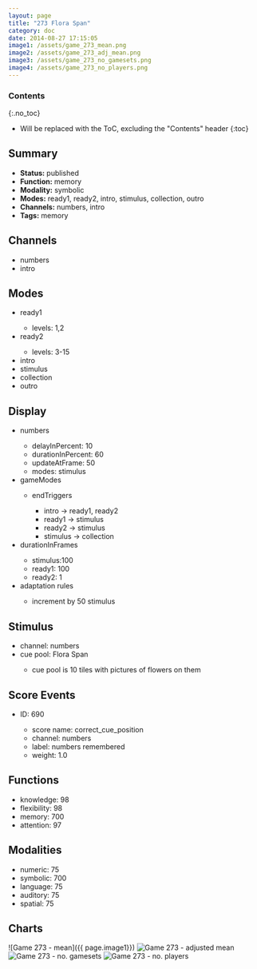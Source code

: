 ```yaml
---
layout: page
title: "273 Flora Span"
category: doc
date: 2014-08-27 17:15:05
image1: /assets/game_273_mean.png
image2: /assets/game_273_adj_mean.png
image3: /assets/game_273_no_gamesets.png
image4: /assets/game_273_no_players.png
---
```


### Contents
{:.no_toc}

* Will be replaced with the ToC, excluding the "Contents" header
{:toc}

## Summary
<p>
<ul>
<li><strong>Status:</strong> published</li>
<li><strong>Function:</strong> memory</li>
<li><strong>Modality:</strong> symbolic</li>
<li><strong>Modes:</strong> ready1, ready2, intro, stimulus, collection, outro</li>
<li><strong>Channels:</strong> numbers, intro</li>
<li><strong>Tags:</strong> memory</li>
</ul>
</p>

## Channels
<p>
<ul>
<li>numbers</li>
<li>intro</li>
</ul>
</p>

## Modes
<p>
<ul>
<li>ready1</li>
<ul>
<li>levels: 1,2</li>
</ul>
<li>ready2</li>
<ul>
<li>levels: 3-15</li>
</ul>
<li>intro</li>
<li>stimulus</li>
<li>collection</li>
<li>outro</li>
</ul>
</p>

## Display
<p>
<ul>
<li>numbers</li>
<ul>
<li>delayInPercent: 10</li>
<li>durationInPercent: 60</li>
<li>updateAtFrame: 50</li>
<li>modes: stimulus</li>
</ul>
<li>gameModes</li>
<ul>
<li>endTriggers</li>
<ul>
<li>intro -> ready1, ready2</li>
<li>ready1 -> stimulus</li>
<li>ready2 -> stimulus</li>
<li>stimulus -> collection</li>
</ul>
</ul>
<li>durationInFrames</li>
<ul>
<li>stimulus:100</li>
<li>ready1: 100</li>
<li>ready2: 1</li>
</ul>
<li>adaptation rules</li>
<ul>
<li>increment by 50 stimulus</li>
</ul>
</ul>
</p>

## Stimulus
<p>
<ul>
<li>channel: numbers</li>
<li>cue pool: Flora Span</li>
<ul>
<li>cue pool is 10 tiles with pictures of flowers on them</li>
</ul>
</ul>
</p>

## Score Events
<p>
<ul>
<li>ID: 690</li>
<ul>
<li>score name: correct_cue_position</li>
<li>channel: numbers</li>
<li>label: numbers remembered</li>
<li>weight: 1.0</li>
</ul>
</ul>
</p>

## Functions
<p>
<ul>
<li>knowledge: 98</li>
<li>flexibility: 98</li>
<li>memory: 700</li>
<li>attention: 97</li>
</ul>
</p>

## Modalities
<p>
<ul>
<li>numeric: 75</li>
<li>symbolic: 700</li>
<li>language: 75</li>
<li>auditory: 75</li>
<li>spatial: 75</li>
</ul>
</p>

## Charts
![Game 273 - mean]({{ page.image1}})
![Game 273 - adjusted mean]({{page.image2}})
![Game 273 - no. gamesets]({{page.image3}})
![Game 273 - no. players]({{page.image4}})
